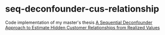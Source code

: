 # seq-deconfounder-cus-relationship

Code implementation of my master's thesis [A Sequential Deconfounder Approach to
Estimate Hidden Customer Relationships from Realized Values](https://drive.google.com/file/d/14dFJGIQdGnhjn-fNQvYRb8KQ5nD27my3/view?usp=share_link)